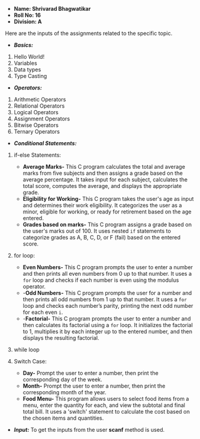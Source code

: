 

- **Name: Shrivarad Bhagwatikar**
- **Roll No: 16**
- **Division: A**


Here are the inputs of the assignments related to the specific topic.

- _**Basics:**_
1) Hello World!
2) Variables
3) Data types
4) Type Casting

- _**Operators:**_
1) Arithmetic Operators
2) Relational Operators
3) Logical Operators
4) Assignment Operators
5) Bitwise Operators
6) Ternary Operators

- _**Conditional Statements:**_
1) if-else Statements:
   -    **Average Marks-** This C program calculates the total and average marks from five subjects and then assigns a grade 
                           based on the average percentage. It takes input for each subject, calculates the total score, 
                           computes the average, and displays the appropriate grade.
   -    **Eligibility for Working-** This C program takes the user's age as input and determines their work eligibility. It 
                                     categorizes the user as a minor, eligible for working, or ready for retirement based on 
                                     the age entered.
   -    **Grades based on marks-** This C program assigns a grade based on the user's marks out of 100. It uses nested `if` 
                                   statements to categorize grades as A, B, C, D, or F (fail) based on the entered score.
        

3) for loop:
   -    **Even Numbers-** This C program prompts the user to enter a number and then prints all even numbers from 0 up to that number. It uses a `for` loop and checks if 
                          each number is even using the modulus operator.
   -    -**Odd Numbers-** This C program prompts the user for a number and then prints all odd numbers from 1 up to that number. It uses a `for` loop and checks each 
                          number’s parity, printing the next odd number for each even `i`.
   -    -**Factorial-** This C program prompts the user to enter a number and then calculates its factorial using a `for` loop. It initializes the factorial to 1, multiplies 
                        it by each integer up to the entered number, and then displays the resulting factorial.
4) while loop
5) Switch Case:
   -    **Day-** Prompt the user to enter a number, then print the corresponding day of the week.
   -    **Month-** Prompt the user to enter a number, then print the corresponding month of the year.
   -    **Food Menu-** This program allows users to select food items from a menu, enter the quantity for each, and view the subtotal and final total bill. It uses a 
                       'switch' statement to calculate the cost based on the chosen items and quantities.

       
- _**Input:**_
To get the inputs from the user **scanf** method is used.

